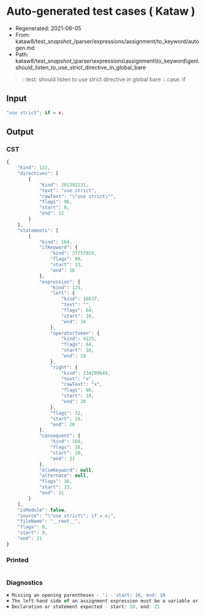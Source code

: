 # Auto-generated test cases ( Kataw )
- Regenerated: 2021-06-05
- From: kataw8/test\__snapshot__/parser/expressions/assignment/to_keyword/autogen.md
- Path: kataw8/test\__snapshot__\parser\expressions\assignment\to_keyword\gen\should_listen_to_use_strict_directive_in_global_bare
> :: test: should listen to use strict directive in global bare
> :: case: if
## Input

`````js
"use strict"; if = x;
`````
## Output

### CST

```javascript
{
    "kind": 122,
    "directives": [
        {
            "kind": 201392131,
            "text": "use strict",
            "rawText": "\"use strict\"",
            "flags": 96,
            "start": 0,
            "end": 12
        }
    ],
    "statements": [
        {
            "kind": 164,
            "ifKeyword": {
                "kind": 37757019,
                "flags": 80,
                "start": 13,
                "end": 16
            },
            "expression": {
                "kind": 125,
                "left": {
                    "kind": 16637,
                    "text": "",
                    "flags": 64,
                    "start": 16,
                    "end": 16
                },
                "operatorToken": {
                    "kind": 4125,
                    "flags": 64,
                    "start": 16,
                    "end": 18
                },
                "right": {
                    "kind": 134299649,
                    "text": "x",
                    "rawText": "x",
                    "flags": 96,
                    "start": 18,
                    "end": 20
                },
                "flags": 32,
                "start": 16,
                "end": 20
            },
            "consequent": {
                "kind": 168,
                "flags": 16,
                "start": 20,
                "end": 21
            },
            "elseKeyword": null,
            "alternate": null,
            "flags": 16,
            "start": 13,
            "end": 21
        }
    ],
    "isModule": false,
    "source": "\"use strict\"; if = x;",
    "fileName": "__root__",
    "flags": 0,
    "start": 0,
    "end": 21
}
```

### Printed

```javascript

```

### Diagnostics

```javascript
✖ Missing an opening parentheses - '( - start: 16, end: 18
✖ The left-hand side of an assignment expression must be a variable or a property access - start: 16, end: 18
✖ Declaration or statement expected - start: 20, end: 21

```

